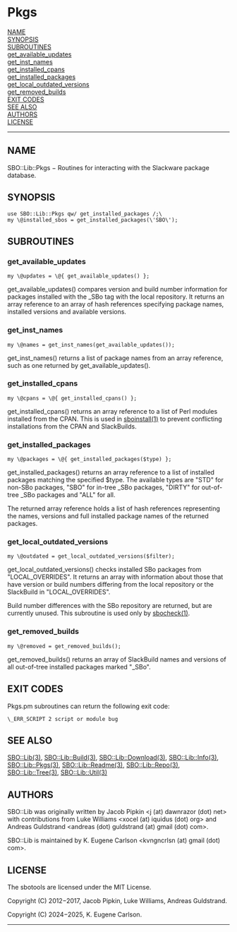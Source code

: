# Pkgs

[NAME](#name)\
[SYNOPSIS](#synopsis)\
[SUBROUTINES](#subroutines)\
[get_available_updates](#get_available_updates)\
[get_inst_names](#get_inst_names)\
[get_installed_cpans](#get_installed_cpans)\
[get_installed_packages](#get_installed_packages)\
[get_local_outdated_versions](#get_local_outdated_versions)\
[get_removed_builds](#get_removed_builds)\
[EXIT CODES](#exit-codes)\
[SEE ALSO](#see-also)\
[AUTHORS](#authors)\
[LICENSE](#license)

------------------------------------------------------------------------

## NAME

SBO::Lib::Pkgs − Routines for interacting with the Slackware package
database.

## SYNOPSIS

    use SBO::Lib::Pkgs qw/ get_installed_packages /;\
    my \@installed_sbos = get_installed_packages(\'SBO\');

## SUBROUTINES

### get_available_updates

    my \@updates = \@{ get_available_updates() };

get_available_updates() compares version and build number information
for packages installed with the \_SBo tag with the local repository. It
returns an array reference to an array of hash references specifying
package names, installed versions and available versions.

### get_inst_names

    my \@names = get_inst_names(get_available_updates());

get_inst_names() returns a list of package names from an array
reference, such as one returned by get_available_updates().

### get_installed_cpans

    my \@cpans = \@{ get_installed_cpans() };

get_installed_cpans() returns an array reference to a list of Perl
modules installed from the CPAN. This is used in [sboinstall(1)](sboinstall.1.md) to
prevent conflicting installations from the CPAN and SlackBuilds.

### get_installed_packages

    my \@packages = \@{ get_installed_packages($type) };

get_installed_packages() returns an array reference to a list of
installed packages matching the specified \$type. The available types
are \"STD\" for non-SBo packages, \"SBO\" for in-tree \_SBo packages,
\"DIRTY\" for out-of-tree \_SBo packages and \"ALL\" for all.

The returned array reference holds a list of hash references
representing the names, versions and full installed package names of the
returned packages.

### get_local_outdated_versions

    my \@outdated = get_local_outdated_versions($filter);

get_local_outdated_versions() checks installed SBo packages from
\"LOCAL_OVERRIDES\". It returns an array with information about those
that have version or build numbers differing from the local repository
or the SlackBuild in \"LOCAL_OVERRIDES\".

Build number differences with the SBo repository are returned, but are
currently unused. This subroutine is used only by [sbocheck(1)](sbocheck.1.md).

### get_removed_builds

    my \@removed = get_removed_builds();

get_removed_builds() returns an array of SlackBuild names and versions
of all out-of-tree installed packages marked \"\_SBo\".

## EXIT CODES

Pkgs.pm subroutines can return the following exit code:

    \_ERR_SCRIPT 2 script or module bug

## SEE ALSO

[SBO::Lib(3)](Lib.3.md), [SBO::Lib::Build(3)](Build.3.md), [SBO::Lib::Download(3)](Download.3.md),
[SBO::Lib::Info(3)](Info.3.md), [SBO::Lib::Pkgs(3)](Pkgs.3.md), [SBO::Lib::Readme(3)](Readme.3.md),
[SBO::Lib::Repo(3)](Repo.3.md), [SBO::Lib::Tree(3)](Tree.3.md), [SBO::Lib::Util(3)](Util.3.md)

## AUTHORS

SBO::Lib was originally written by Jacob Pipkin \<j (at) dawnrazor (dot)
net\> with contributions from Luke Williams \<xocel (at) iquidus (dot)
org\> and Andreas Guldstrand \<andreas (dot) guldstrand (at) gmail (dot)
com\>.

SBO::Lib is maintained by K. Eugene Carlson \<kvngncrlsn (at) gmail
(dot) com\>.

## LICENSE

The sbotools are licensed under the MIT License.

Copyright (C) 2012−2017, Jacob Pipkin, Luke Williams, Andreas
Guldstrand.

Copyright (C) 2024−2025, K. Eugene Carlson.

------------------------------------------------------------------------
